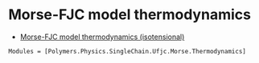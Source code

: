 # Morse-FJC model thermodynamics

  * [Morse-FJC model thermodynamics (isotensional)](../../../../isotensional)

```@autodocs
Modules = [Polymers.Physics.SingleChain.Ufjc.Morse.Thermodynamics]
```
